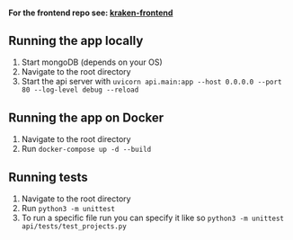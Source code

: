 #### For the frontend repo see: [kraken-frontend](https://github.com/yismailuofa/kraken-frontend)

## Running the app locally

1. Start mongoDB (depends on your OS)
2. Navigate to the root directory
3. Start the api server with `uvicorn api.main:app --host 0.0.0.0 --port 80 --log-level debug --reload`

## Running the app on Docker

1. Navigate to the root directory
2. Run `docker-compose up -d --build`

## Running tests

1. Navigate to the root directory
2. Run `python3 -m unittest`
3. To run a specific file run you can specify it like so `python3 -m unittest api/tests/test_projects.py`
